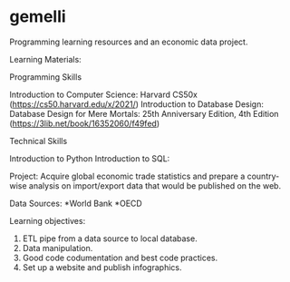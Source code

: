 # gemelli
Programming learning resources and an economic data project.

Learning Materials:

Programming Skills

Introduction to Computer Science: Harvard CS50x (https://cs50.harvard.edu/x/2021/)
Introduction to Database Design: Database Design for Mere Mortals: 25th Anniversary Edition, 4th Edition (https://3lib.net/book/16352060/f49fed)    

Technical Skills

Introduction to Python
Introduction to SQL:

Project:
Acquire global economic trade statistics and prepare a country-wise analysis on import/export data that would be published on the web.

Data Sources:
*World Bank
*OECD

Learning objectives:
1. ETL pipe from a data source to local database.
2. Data manipulation.
3. Good code codumentation and best code practices.
4. Set up a website and publish infographics.
